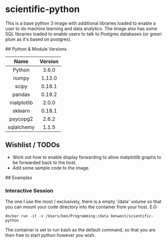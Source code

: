 # scientific-python
This is a base python 3 image with additional libraries loaded to enable a user
to do machine learning and data analytics.  The image also has some SQL libraries
loaded to enable users to talk to Postgres databases (or green plum as it's based on postgres).

## Python & Module Versions

| Name | Version |
|:----:|:-------:|
| Python | 3.6.0 |
| numpy | 1.12.0 |
| scipy | 0.18.1 |
| pandas| 0.19.2 |
| matplotlib | 2.0.0 |
| sklearn | 0.18.1 |
| psycopg2 | 2.6.2 |
| sqlalchemy | 1.1.5 |

## Wishlist / TODOs

* Work out how to enable display forwarding to allow matplotlib graphs to be forwarded back to the host.
* Add some sample code to the image.

## Examples
### Interactive Session
The one I use the most / exclusively, there is a empty '/data' volume so that you can
mount your code directory into the container from your host.  E.G:

```shell
docker run -it -v /Users/ben/Programming:/data benwest/scientific-python
```
The container is set to run bash as the default command, so that you are then
free to start python however you wish. 
